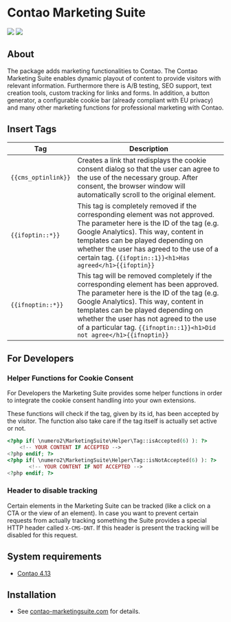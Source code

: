 Contao Marketing Suite
=======================

[![](https://img.shields.io/packagist/v/numero2/contao-marketing-suite.svg?style=flat-square)](https://packagist.org/packages/numero2/contao-marketing-suite) ![](https://img.shields.io/badge/license-commercial-blue.svg?style=flat-square)

About
--

The package adds marketing functionalities to Contao. The Contao Marketing Suite enables dynamic playout of content to provide visitors with relevant information. Furthermore there is A/B testing, SEO support, text creation tools, custom tracking for links and forms. In addition, a button generator, a configurable cookie bar (already compliant with EU privacy) and many other marketing functions for professional marketing with Contao.

Insert Tags
--

| Tag                 | Description                                                                                                                                                                                                                                                                                                                        |
| ------------------- | ---------------------------------------------------------------------------------------------------------------------------------------------------------------------------------------------------------------------------------------------------------------------------------------------------------------------------------- |
| `{{cms_optinlink}}` | Creates a link that redisplays the cookie consent dialog so that the user can agree to the use of the necessary group. After consent, the browser window will automatically scroll to the original element.                                                                                                                        |
| `{{ifoptin::*}}`    | This tag is completely removed if the corresponding element was not approved. The parameter here is the ID of the tag (e.g. Google Analytics). This way, content in templates can be played depending on whether the user has agreed to the use of a certain tag. `{{ifoptin::1}}<h1>Has agreed</h1>{{ifoptin}}`                   |
| `{{ifnoptin::*}}`   | This tag will be removed completely if the corresponding element has been approved. The parameter here is the ID of the tag (e.g. Google Analytics). This way, content in templates can be played depending on whether the user has not agreed to the use of a particular tag. `{{ifnoptin::1}}<h1>Did not agree</h1>{{ifnoptin}}` |

For Developers
--

### Helper Functions for Cookie Consent

For Developers the Marketing Suite provides some helper functions in order to integrate the cookie consent handling into your own extensions.

These functions will check if the tag, given by its id, has been accepted by the visitor. The function also take care if the tag itself is actually set active or not.

```php
<?php if( \numero2\MarketingSuite\Helper\Tag::isAccepted(6) ): ?>
    <!-- YOUR CONTENT IF ACCEPTED -->
<?php endif; ?>
<?php if( \numero2\MarketingSuite\Helper\Tag::isNotAccepted(6) ): ?>
       <!-- YOUR CONTENT IF NOT ACCEPTED -->
<?php endif; ?>
```

### Header to disable tracking

Certain elements in the Marketing Suite can be tracked (like a click on a CTA or the view of an element). In case you want to prevent certain requests from actually tracking something the Suite provides a special HTTP header called `X-CMS-DNT`. If this header is present the tracking will be disabled for this request.

System requirements
--

* [Contao 4.13](https://github.com/contao/contao)

Installation
--

* See [contao-marketingsuite.com](https://contao-marketingsuite.com) for details.